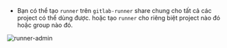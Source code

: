 ##
- Bạn có thể tạo `runner` trên `gitlab-runner` share chung cho tất cả các project có thể dùng được. hoặc tạo `runner` cho riêng biệt  project nào đó hoặc group nào đó.

![runner-admin](../images/runner1.png)

